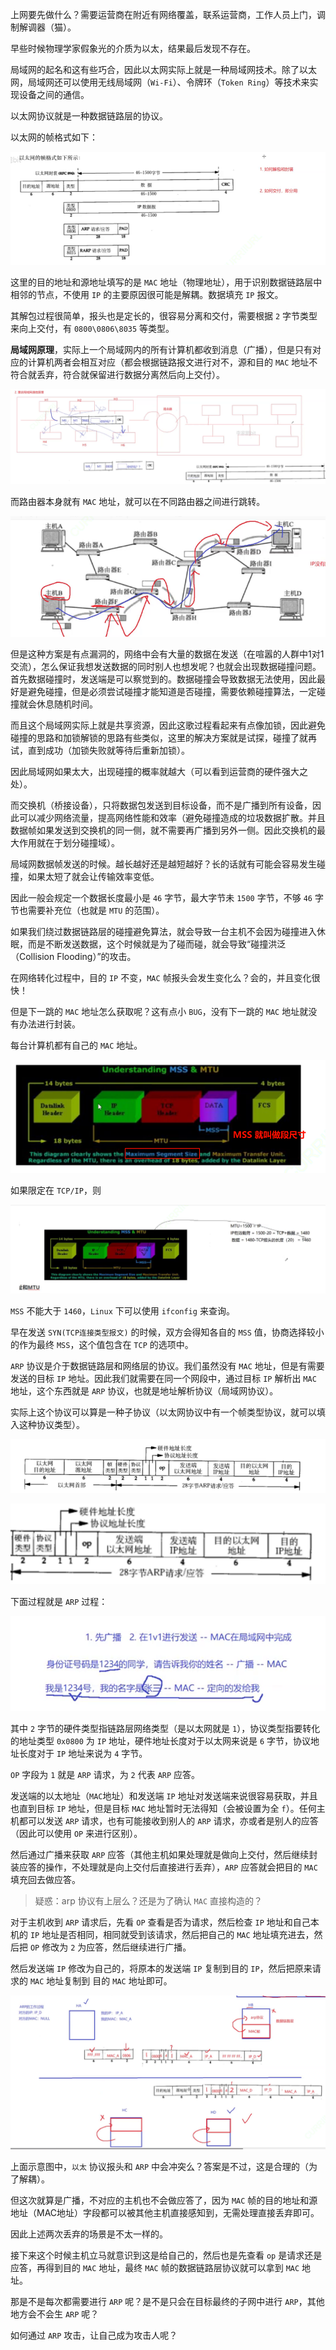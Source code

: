 上网要先做什么？需要运营商在附近有网络覆盖，联系运营商，工作人员上门，调制解调器（猫）。

早些时候物理学家假象光的介质为以太，结果最后发现不存在。

局域网的起名和这有些巧合，因此以太网实际上就是一种局域网技术。除了以太网，局域网还可以使用无线局域网（`Wi-Fi`）、令牌环（`Token Ring`）等技术来实现设备之间的通信。

以太网协议就是一种数据链路层的协议。

以太网的帧格式如下：

![image-20240407151015575](./assets/image-20240407151015575.png)

这里的目的地址和源地址填写的是 `MAC` 地址（物理地址），用于识别数据链路层中相邻的节点，不使用 `IP` 的主要原因很可能是解耦。数据填充 `IP` 报文。

其解包过程很简单，报头也是定长的，很容易分离和交付，需要根据 `2` 字节类型来向上交付，有 `0800\0806\8035` 等类型。

**局域网原理**，实际上一个局域网内的所有计算机都收到消息（广播），但是只有对应的计算机两者会相互对应（都会根据链路报文进行对不，源和目的 `MAC` 地址不符合就丢弃，符合就保留进行数据分离然后向上交付）。

![image-20240407154919725](./assets/image-20240407154919725.png)

而路由器本身就有 `MAC` 地址，就可以在不同路由器之间进行跳转。

![image-20240407155041596](./assets/image-20240407155041596.png)

但是这种方案是有点漏洞的，网络中会有大量的数据在发送（在喧嚣的人群中1对1交流），怎么保证我想发送数据的同时别人也想发呢？也就会出现数据碰撞问题。首先数据碰撞时，发送端是可以察觉到的。数据碰撞会导致数据无法使用，因此最好是避免碰撞，但是必须尝试碰撞才能知道是否碰撞，需要依赖碰撞算法，一定碰撞就会休息随机时间。

而且这个局域网实际上就是共享资源，因此这歌过程看起来有点像加锁，因此避免碰撞的思路和加锁解锁的思路有些类似，这里的解决方案就是试探，碰撞了就再试，直到成功（加锁失败就等待后重新加锁）。

因此局域网如果太大，出现碰撞的概率就越大（可以看到运营商的硬件强大之处）。

而交换机（桥接设备），只将数据包发送到目标设备，而不是广播到所有设备，因此可以减少网络流量，提高网络性能和效率（避免碰撞造成的垃圾数据扩散。并且数据帧如果发送到交换机的同一侧，就不需要再广播到另外一侧。因此交换机的最大作用就在于划分碰撞域）。

局域网数据帧发送的时候。越长越好还是越短越好？长的话就有可能会容易发生碰撞，如果太短了就会让传输效率变低。

因此一般会规定一个数据长度最小是 `46` 字节，最大字节未 `1500` 字节，不够 `46` 字节也需要补充位（也就是 `MTU` 的范围）。

如果我们绕过数据链路层的碰撞避免算法，就会导致一台主机不会因为碰撞进入休眠，而是不断发送数据，这个时候就是为了碰而碰，就会导致“碰撞洪泛（Collision Flooding）”的攻击。

在网络转化过程中，目的 `IP` 不变，`MAC` 帧报头会发生变化么？会的，并且变化很快！

但是下一跳的 `MAC` 地址怎么获取呢？这有点小 `BUG`，没有下一跳的 `MAC` 地址就没有办法进行封装。

每台计算机都有自己的 `MAC` 地址。

![image-20240407185434240](./assets/image-20240407185434240.png)

如果限定在 `TCP/IP`，则

![image-20240407190144435](./assets/image-20240407190144435.png)

`MSS` 不能大于 `1460`，`Linux` 下可以使用 `ifconfig` 来查询。

早在发送 `SYN(TCP连接类型报文)` 的时候，双方会得知各自的 `MSS` 值，协商选择较小的作为最终 `MSS`，这个值包含在 `TCP` 的选项中。

`ARP` 协议是介于数据链路层和网络层的协议。我们虽然没有 `MAC` 地址，但是有需要发送的目标 `IP` 地址。因此我们就需要在同一个网段中，通过目标 `IP` 解析出 `MAC` 地址，这个东西就是 `ARP` 协议，也就是地址解析协议（局域网协议）。

实际上这个协议可以算是一种子协议（以太网协议中有一个帧类型协议，就可以填入这种协议类型）。

![image-20240407194422251](./assets/image-20240407194422251.png)

![image-20240407194954225](./assets/image-20240407194954225.png)

下面过程就是 `ARP` 过程：

![image-20240407194927997](./assets/image-20240407194927997.png)

其中 `2` 字节的硬件类型指链路层网络类型（是以太网就是 `1`），协议类型指要转化的地址类型 `0x0800` 为 `IP` 地址，硬件地址长度对于以太网来说是 `6` 字节，协议地址长度对于 `IP` 地址来说为 `4` 字节。

`OP` 字段为 `1` 就是 `ARP` 请求，为 `2` 代表 `ARP` 应答。

发送端的以太地址（`MAC`地址）和发送端 `IP` 地址对发送端来说很容易获取，并且也直到目标 `IP` 地址，但是目标 `MAC` 地址暂时无法得知（会被设置为全 `f`）。任何主机都可以发送 `ARP` 请求，也有可能接收到别人的 `ARP` 请求，亦或者是别人的应答（因此可以使用 `OP` 来进行区别）。

然后通过广播来获取 `ARP` 应答（其他主机如果处理就是做向上交付，然后继续封装应答的操作，不处理就是向上交付后直接进行丢弃），`ARP` 应答就会把目的 `MAC` 填充回去做应答。

>   疑惑：arp 协议有上层么？还是为了确认 `MAC` 直接构造的？

对于主机收到 `ARP` 请求后，先看 `OP` 查看是否为请求，然后检查 `IP` 地址和自己本机的 `IP` 地址是否相同，相同就受到该请求，然后把自己的 `MAC` 地址填充进去，然后把 `OP` 修改为 `2` 为应答，然后继续进行广播。

然后发送端 `IP` 修改为自己的，将原本的发送端 `IP` 复制到目的 `IP`，然后把原来请求的 `MAC` 地址复制到 目的 `MAC` 地址即可。

![image-20240407203604343](./assets/image-20240407203604343.png)

上面示意图中，`以太` 协议报头和 `ARP` 中会冲突么？答案是不过，这是合理的（为了解耦）。

但这次就算是广播，不对应的主机也不会做应答了，因为 `MAC` 帧的目的地址和源地址（MAC地址）字段都可以被其他主机直接感知到，无需处理直接丢弃即可。

因此上述两次丢弃的场景是不太一样的。

接下来这个时候主机立马就意识到这是给自己的，然后也是先查看 `op` 是请求还是应答，再得到目的 `MAC` 地址，最终 `MAC` 帧的数据链路层协议就可以拿到 `MAC` 地址。

那是不是每次都需要进行 `ARP` 呢？是不是只会在目标最终的子网中进行 `ARP`，其他地方会不会生 `ARP` 呢？



如何通过 `ARP` 攻击，让自己成为攻击人呢？

